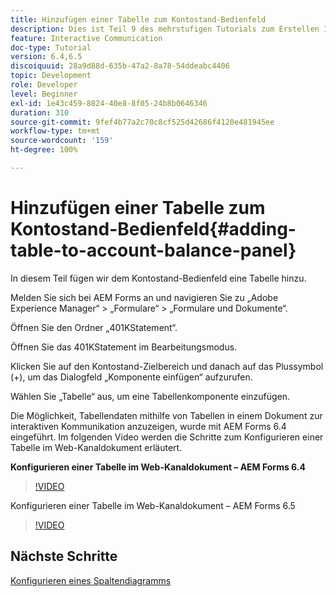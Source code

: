 ```yaml
---
title: Hinzufügen einer Tabelle zum Kontostand-Bedienfeld
description: Dies ist Teil 9 des mehrstufigen Tutorials zum Erstellen Ihres ersten Dokuments zur interaktiven Kommunikation. In diesem Teil fügen wir dem Kontostand-Bedienfeld eine Tabelle hinzu.
feature: Interactive Communication
doc-type: Tutorial
version: 6.4,6.5
discoiquuid: 28a9d88d-635b-47a2-8a78-54ddeabc4406
topic: Development
role: Developer
level: Beginner
exl-id: 1e43c459-8824-40e8-8f05-24b8b0646346
duration: 310
source-git-commit: 9fef4b77a2c70c8cf525d42686f4120e481945ee
workflow-type: tm+mt
source-wordcount: '159'
ht-degree: 100%

---
```


# Hinzufügen einer Tabelle zum Kontostand-Bedienfeld{#adding-table-to-account-balance-panel}

In diesem Teil fügen wir dem Kontostand-Bedienfeld eine Tabelle hinzu.

Melden Sie sich bei AEM Forms an und navigieren Sie zu „Adobe Experience Manager“ > „Formulare“ > „Formulare und Dokumente“.

Öffnen Sie den Ordner „401KStatement“.

Öffnen Sie das 401KStatement im Bearbeitungsmodus.

Klicken Sie auf den Kontostand-Zielbereich und danach auf das Plussymbol (+), um das Dialogfeld „Komponente einfügen“ aufzurufen.

Wählen Sie „Tabelle“ aus, um eine Tabellenkomponente einzufügen.

Die Möglichkeit, Tabellendaten mithilfe von Tabellen in einem Dokument zur interaktiven Kommunikation anzuzeigen, wurde mit AEM Forms 6.4 eingeführt. Im folgenden Video werden die Schritte zum Konfigurieren einer Tabelle im Web-Kanaldokument erläutert.

**Konfigurieren einer Tabelle im Web-Kanaldokument – AEM Forms 6.4**

>[!VIDEO](https://video.tv.adobe.com/v/22360?quality=12&learn=on)

Konfigurieren einer Tabelle im Web-Kanaldokument – AEM Forms 6.5

>[!VIDEO](https://video.tv.adobe.com/v/27847?quality=12&learn=on)

## Nächste Schritte

[Konfigurieren eines Spaltendiagramms](./partten.md)

